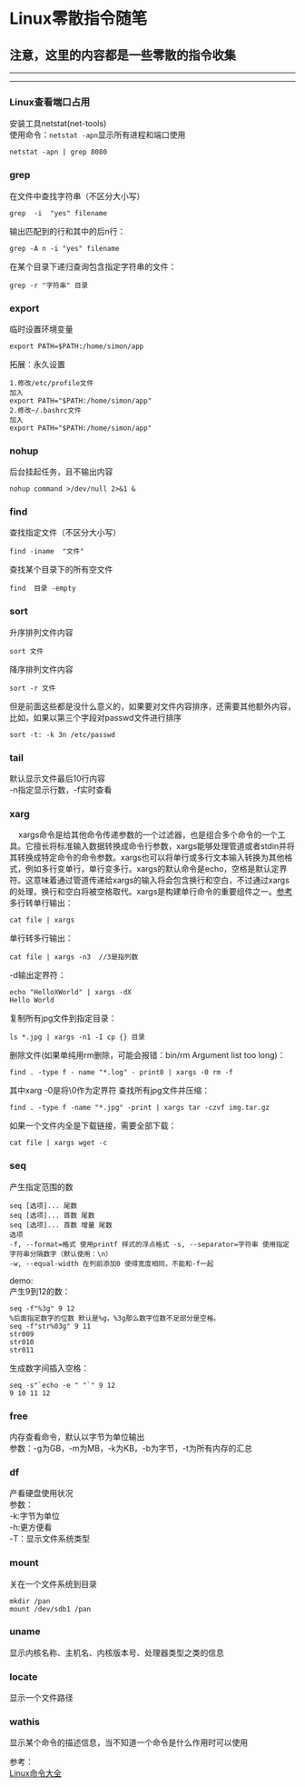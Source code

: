 # Linux零散指令随笔
## 注意，这里的内容都是一些零散的指令收集


<hr>
<hr>

### Linux查看端口占用
安装工具netstat(net-tools)<br>
使用命令：`netstat -apn`显示所有进程和端口使用
```
netstat -apn | grep 8080
```

### grep
在文件中查找字符串（不区分大小写）
```
grep  -i  "yes" filename
```
输出匹配到的行和其中的后n行：
```
grep -A n -i "yes" filename
```
在某个目录下递归查询包含指定字符串的文件：
```
grep -r "字符串" 目录
```

### export
临时设置环境变量
```
export PATH=$PATH:/home/simon/app
```
拓展：永久设置<br>
```
1.修改/etc/profile文件
加入
export PATH="$PATH:/home/simon/app"
2.修改~/.bashrc文件
加入
export PATH="$PATH:/home/simon/app"
```

### nohup
后台挂起任务，且不输出内容
```
nohup command >/dev/null 2>&1 &
```

### find
查找指定文件（不区分大小写）
```
find -iname  "文件"
```
查找某个目录下的所有空文件
```
find  目录 -empty
```

### sort
升序排列文件内容
```
sort 文件
```
降序排列文件内容
```
sort -r 文件
```
但是前面这些都是没什么意义的，如果要对文件内容排序，还需要其他额外内容，比如，如果以第三个字段对passwd文件进行排序
```
sort -t: -k 3n /etc/passwd 
```

### tail
默认显示文件最后10行内容<br>
-n指定显示行数，-f实时查看<br>

### xarg
&nbsp;&nbsp;&nbsp;&nbsp;xargs命令是给其他命令传递参数的一个过滤器，也是组合多个命令的一个工具。它擅长将标准输入数据转换成命令行参数，xargs能够处理管道或者stdin并将其转换成特定命令的命令参数。xargs也可以将单行或多行文本输入转换为其他格式，例如多行变单行，单行变多行。xargs的默认命令是echo，空格是默认定界符。这意味着通过管道传递给xargs的输入将会包含换行和空白，不过通过xargs的处理，换行和空白将被空格取代。xargs是构建单行命令的重要组件之一。[参考](http://man.linuxde.net/xargs)<br>
多行转单行输出：
```
cat file | xargs
```
单行转多行输出：
```
cat file | xargs -n3  //3是指列数
```
-d输出定界符：
```
echo "HelloXWorld" | xargs -dX
Hello World
```
复制所有jpg文件到指定目录：
```
ls *.jpg | xargs -n1 -I cp {} 目录
```
删除文件(如果单纯用rm删除，可能会报错：bin/rm Argument list too long)：
```
find . -type f - name "*.log" - print0 | xargs -0 rm -f
```
其中xarg -0是将\0作为定界符
查找所有jpg文件并压缩：
```
find . -type f -name "*.jpg" -print | xargs tar -czvf img.tar.gz
```
如果一个文件内全是下载链接，需要全部下载：
```
cat file | xargs wget -c
```

### seq
产生指定范围的数<br>
```
seq [选项]... 尾数 
seq [选项]... 首数 尾数 
seq [选项]... 首数 增量 尾数
选项
-f, --format=格式 使用printf 样式的浮点格式 -s, --separator=字符串 使用指定字符串分隔数字（默认使用：\n） 
-w, --equal-width 在列前添加0 使得宽度相同，不能和-f一起
```
demo:<br>
产生9到12的数：
```
seq -f"%3g" 9 12
%后面指定数字的位数 默认是%g，%3g那么数字位数不足部分是空格。
seq -f"str%03g" 9 11 
str009 
str010 
str011
```
生成数字间插入空格：
```
seq -s"`echo -e " "`" 9 12
9 10 11 12
```

### free
内存查看命令，默认以字节为单位输出<br>
参数：-g为GB，-m为MB，-k为KB，-b为字节，-t为所有内存的汇总<br>

### df
产看硬盘使用状况<br>
参数：<br>
-k:字节为单位<br>
-h:更方便看<br>
-T：显示文件系统类型
<br>

### mount
关在一个文件系统到目录<br>
```
mkdir /pan
mount /dev/sdb1 /pan
```

### uname
显示内核名称、主机名、内核版本号、处理器类型之类的信息<br>

### locate
显示一个文件路径<br>


### wathis
显示某个命令的描述信息，当不知道一个命令是什么作用时可以使用<br>





参考：<br>
[Linux命令大全 ](http://man.linuxde.net/)<br>